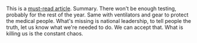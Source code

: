 This is a <a href="https://www.nytimes.com/2020/03/27/opinion/coronavirus-trump-testing-shortages.html">must-read article</a>. Summary. There won't be enough testing, probably for the rest of the year. Same with ventilators and gear to protect the medical people. What's missing is national leadership, to tell people the truth, let us know what we're needed to do. We can accept that. What is killing us is the constant chaos.  
